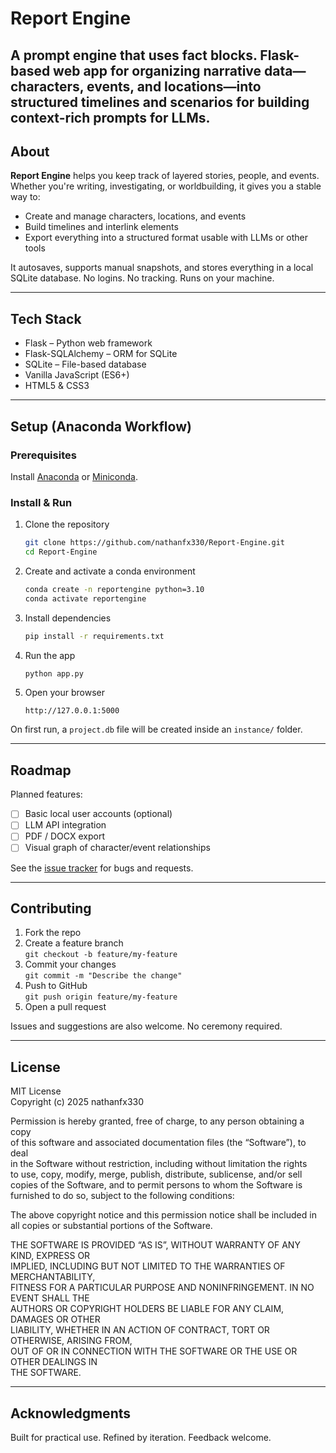 # Report Engine

A prompt engine that uses fact blocks. Flask-based web app for organizing narrative data—characters, events, and locations—into structured timelines and scenarios for building context-rich prompts for LLMs.
---

## About

**Report Engine** helps you keep track of layered stories, people, and events. Whether you're writing, investigating, or worldbuilding, it gives you a stable way to:

- Create and manage characters, locations, and events
- Build timelines and interlink elements
- Export everything into a structured format usable with LLMs or other tools

It autosaves, supports manual snapshots, and stores everything in a local SQLite database. No logins. No tracking. Runs on your machine.

---

## Tech Stack

- Flask – Python web framework
- Flask-SQLAlchemy – ORM for SQLite
- SQLite – File-based database
- Vanilla JavaScript (ES6+)
- HTML5 & CSS3

---

## Setup (Anaconda Workflow)

### Prerequisites

Install [Anaconda](https://www.anaconda.com/products/distribution) or [Miniconda](https://docs.conda.io/en/latest/miniconda.html).

### Install & Run

1. Clone the repository

    ```bash
    git clone https://github.com/nathanfx330/Report-Engine.git
    cd Report-Engine
    ```

2. Create and activate a conda environment

    ```bash
    conda create -n reportengine python=3.10
    conda activate reportengine
    ```

3. Install dependencies

    ```bash
    pip install -r requirements.txt
    ```

4. Run the app

    ```bash
    python app.py
    ```

5. Open your browser

    ```
    http://127.0.0.1:5000
    ```

On first run, a `project.db` file will be created inside an `instance/` folder.

---

## Roadmap

Planned features:

- [ ] Basic local user accounts (optional)
- [ ] LLM API integration
- [ ] PDF / DOCX export
- [ ] Visual graph of character/event relationships

See the [issue tracker](https://github.com/your_username/report-engine/issues) for bugs and requests.

---

## Contributing

1. Fork the repo
2. Create a feature branch  
   `git checkout -b feature/my-feature`
3. Commit your changes  
   `git commit -m "Describe the change"`
4. Push to GitHub  
   `git push origin feature/my-feature`
5. Open a pull request

Issues and suggestions are also welcome. No ceremony required.

---

## License

MIT License  
Copyright (c) 2025 nathanfx330

Permission is hereby granted, free of charge, to any person obtaining a copy  
of this software and associated documentation files (the “Software”), to deal  
in the Software without restriction, including without limitation the rights  
to use, copy, modify, merge, publish, distribute, sublicense, and/or sell  
copies of the Software, and to permit persons to whom the Software is  
furnished to do so, subject to the following conditions:

The above copyright notice and this permission notice shall be included in  
all copies or substantial portions of the Software.

THE SOFTWARE IS PROVIDED “AS IS”, WITHOUT WARRANTY OF ANY KIND, EXPRESS OR  
IMPLIED, INCLUDING BUT NOT LIMITED TO THE WARRANTIES OF MERCHANTABILITY,  
FITNESS FOR A PARTICULAR PURPOSE AND NONINFRINGEMENT. IN NO EVENT SHALL THE  
AUTHORS OR COPYRIGHT HOLDERS BE LIABLE FOR ANY CLAIM, DAMAGES OR OTHER  
LIABILITY, WHETHER IN AN ACTION OF CONTRACT, TORT OR OTHERWISE, ARISING FROM,  
OUT OF OR IN CONNECTION WITH THE SOFTWARE OR THE USE OR OTHER DEALINGS IN  
THE SOFTWARE.

---

## Acknowledgments

Built for practical use. Refined by iteration. Feedback welcome.
